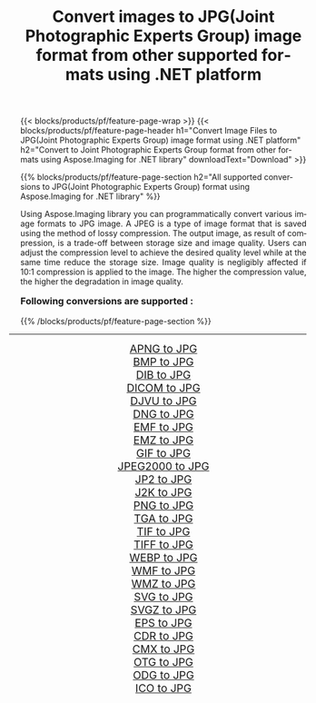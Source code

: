 ﻿---
title: Convert images to JPG(Joint Photographic Experts Group) image format from other supported formats using .NET platform 
weight: 3920
url: /net/conversion/to/jpg/ 
lang: en
langdirlevel: 2
locales: zh-hans,ja,it,ru,de,es,fr,nl,id,lt,pl,pt,vi,tr,ko,zh-hant,ar,hi,th,sv,cs,uk,he
description: Using Aspose.Imaging for .NET library it is easy to convert to JPG(Joint Photographic Experts Group) from other supported image formats
---

{{< blocks/products/pf/feature-page-wrap >}}
{{< blocks/products/pf/feature-page-header h1="Convert Image Files to JPG(Joint Photographic Experts Group) image format using .NET platform" h2="Convert to Joint Photographic Experts Group format from other formats using Aspose.Imaging for .NET library" downloadText="Download" >}}


{{% blocks/products/pf/feature-page-section  h2="All supported conversions to JPG(Joint Photographic Experts Group) format using Aspose.Imaging for .NET library" %}}
<p align=justify>Using Aspose.Imaging library you can programmatically convert various image formats to JPG image. A JPEG is a type of image format that is saved using the method of lossy compression. The output image, as result of compression, is a trade-off between storage size and image quality. Users can adjust the compression level to achieve the desired quality level while at the same time reduce the storage size. Image quality is negligibly affected if 10:1 compression is applied to the image. The higher the compression value, the higher the degradation in image quality.</p>
<h3 style="margin-top:16px;">
Following conversions are supported :
</h3>
{{% /blocks/products/pf/feature-page-section %}}
<div class="container-fluid productfamilypage bg-gray">
    <div class="convertypes bg-gray agp-content section">
        <div class="container">
		<hr style="margin-left:-20px;"/>
		<div class="row other-converters" style="gap: 10px;font-size: 19px;text-align:center;">
		    <div class='col-md-3 other-converter remove-lp remove-rp'><a href="/imaging/net/conversion/apng-to-jpg/" style="padding:15px;">APNG to JPG</a></div>
<div class='col-md-3 other-converter remove-lp remove-rp'><a href="/imaging/net/conversion/bmp-to-jpg/" style="padding:15px;">BMP to JPG</a></div>
<div class='col-md-3 other-converter remove-lp remove-rp'><a href="/imaging/net/conversion/dib-to-jpg/" style="padding:15px;">DIB to JPG</a></div>
<div class='col-md-3 other-converter remove-lp remove-rp'><a href="/imaging/net/conversion/dicom-to-jpg/" style="padding:15px;">DICOM to JPG</a></div>
<div class='col-md-3 other-converter remove-lp remove-rp'><a href="/imaging/net/conversion/djvu-to-jpg/" style="padding:15px;">DJVU to JPG</a></div>
<div class='col-md-3 other-converter remove-lp remove-rp'><a href="/imaging/net/conversion/dng-to-jpg/" style="padding:15px;">DNG to JPG</a></div>
<div class='col-md-3 other-converter remove-lp remove-rp'><a href="/imaging/net/conversion/emf-to-jpg/" style="padding:15px;">EMF to JPG</a></div>
<div class='col-md-3 other-converter remove-lp remove-rp'><a href="/imaging/net/conversion/emz-to-jpg/" style="padding:15px;">EMZ to JPG</a></div>
<div class='col-md-3 other-converter remove-lp remove-rp'><a href="/imaging/net/conversion/gif-to-jpg/" style="padding:15px;">GIF to JPG</a></div>
<div class='col-md-3 other-converter remove-lp remove-rp'><a href="/imaging/net/conversion/jpeg2000-to-jpg/" style="padding:15px;">JPEG2000 to JPG</a></div>
<div class='col-md-3 other-converter remove-lp remove-rp'><a href="/imaging/net/conversion/jp2-to-jpg/" style="padding:15px;">JP2 to JPG</a></div>
<div class='col-md-3 other-converter remove-lp remove-rp'><a href="/imaging/net/conversion/j2k-to-jpg/" style="padding:15px;">J2K to JPG</a></div>
<div class='col-md-3 other-converter remove-lp remove-rp'><a href="/imaging/net/conversion/png-to-jpg/" style="padding:15px;">PNG to JPG</a></div>
<div class='col-md-3 other-converter remove-lp remove-rp'><a href="/imaging/net/conversion/tga-to-jpg/" style="padding:15px;">TGA to JPG</a></div>
<div class='col-md-3 other-converter remove-lp remove-rp'><a href="/imaging/net/conversion/tif-to-jpg/" style="padding:15px;">TIF to JPG</a></div>
<div class='col-md-3 other-converter remove-lp remove-rp'><a href="/imaging/net/conversion/tiff-to-jpg/" style="padding:15px;">TIFF to JPG</a></div>
<div class='col-md-3 other-converter remove-lp remove-rp'><a href="/imaging/net/conversion/webp-to-jpg/" style="padding:15px;">WEBP to JPG</a></div>
<div class='col-md-3 other-converter remove-lp remove-rp'><a href="/imaging/net/conversion/wmf-to-jpg/" style="padding:15px;">WMF to JPG</a></div>
<div class='col-md-3 other-converter remove-lp remove-rp'><a href="/imaging/net/conversion/wmz-to-jpg/" style="padding:15px;">WMZ to JPG</a></div>
<div class='col-md-3 other-converter remove-lp remove-rp'><a href="/imaging/net/conversion/svg-to-jpg/" style="padding:15px;">SVG to JPG</a></div>
<div class='col-md-3 other-converter remove-lp remove-rp'><a href="/imaging/net/conversion/svgz-to-jpg/" style="padding:15px;">SVGZ to JPG</a></div>
<div class='col-md-3 other-converter remove-lp remove-rp'><a href="/imaging/net/conversion/eps-to-jpg/" style="padding:15px;">EPS to JPG</a></div>
<div class='col-md-3 other-converter remove-lp remove-rp'><a href="/imaging/net/conversion/cdr-to-jpg/" style="padding:15px;">CDR to JPG</a></div>
<div class='col-md-3 other-converter remove-lp remove-rp'><a href="/imaging/net/conversion/cmx-to-jpg/" style="padding:15px;">CMX to JPG</a></div>
<div class='col-md-3 other-converter remove-lp remove-rp'><a href="/imaging/net/conversion/otg-to-jpg/" style="padding:15px;">OTG to JPG</a></div>
<div class='col-md-3 other-converter remove-lp remove-rp'><a href="/imaging/net/conversion/odg-to-jpg/" style="padding:15px;">ODG to JPG</a></div>
<div class='col-md-3 other-converter remove-lp remove-rp'><a href="/imaging/net/conversion/ico-to-jpg/" style="padding:15px;">ICO to JPG</a></div>
                </div>
        </div>
    </div>
</div>
<br/>


